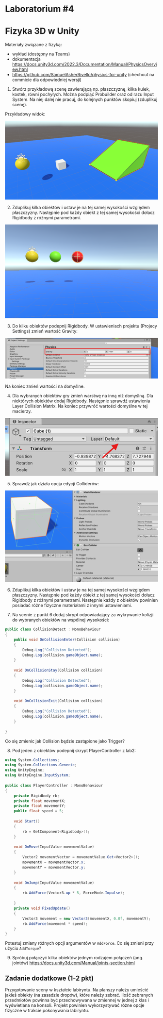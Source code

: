 # Laboratorium \#4


# Fizyka 3D w Unity

Materiały związane z fizyką:

- wykład (dostępny na Teams)
- dokumentacja
  <https://docs.unity3d.com/2022.3/Documentation/Manual/PhysicsOverview.html>
- <https://github.com/SamuelAsherRivello/physics-for-unity> (chechout na
  commicie dla odpowiedniej wersji)

1.  Stwórz przykładową scenę zawierającą np. płaszczyznę, kilka kulek,
    kostek, równi pochyłych. Można podpiąć Probuilder oraz od razu Input
    System. Na niej dalej nie pracuj, do kolejnych punktów skopiuj
    (zduplikuj scenę).

Przykładowy widok:

![](images/d1.png)

2.  Zduplikuj kilka obiektów i ustaw je na tej samej wysokości względem
    płaszczyzny. Następnie pod każdy obiekt z tej samej wysokości dołacz
    Rigidbody z różnymi parametrami.

![](images/d5.png)

3.  Do kilku obiektów podepnij Rigidbody. W ustawieniach projektu
    (Projecy Settings) zmień wartość Gravity:

![](images/d2.png)

Na koniec zmień wartości na domyślne.

4.  Dla wybranych obiektów gry zmień warstwę na inną niż domyślną. Dla
    niektórych obiektów dodaj Rigidbody. Następnie sprawdź ustawienia
    Layer Collision Matrix. Na koniec przywróć wartości domyślne w tej
    macierzy.

![](images/d3.png)

5.  Sprawdź jak działa opcja edycji Colliderów:

![](images/d4.png)

6.  Zduplikuj kilka obiektów i ustaw je na tej samej wysokości względem
    płaszczyzny. Następnie pod każdy obiekt z tej samej wysokości dołacz
    Rigidbody z różnymi parametrami. Następnie każdy z obiektów powinien
    posiadać różne fizyczne materiałami z innymi ustawieniami.

7.  Na scenie z punkt 6 dodaj skrypt odpowiadający za wykrywanie kolizji
    do wybranych obiektów na wspólnej wysokości:

``` csharp
public class CollisionDetect : MonoBehaviour
{
    public void OnCollisionEnter(Collision collision)
    {
        Debug.Log("Collision Detected");
        Debug.Log(collision.gameObject.name);
    }

    void OnCollisionStay(Collision collision)
    {
        Debug.Log("Collision Detected");
        Debug.Log(collision.gameObject.name);
    }

    void OnCollisionExit(Collision collision)
    {
        Debug.Log("Collision Detected");
        Debug.Log(collision.gameObject.name);
    }

}
```

Co się zmienic jak Collision będzie zastąpione jako Trigger?

8.  Pod jeden z obiektów podepnij skrypt PlayerController z lab2:

``` csharp
using System.Collections;
using System.Collections.Generic;
using UnityEngine;
using UnityEngine.InputSystem;

public class PlayerController : MonoBehaviour
{
    private Rigidbody rb;
    private float movementX;
    private float movementY;
    public float speed = 5;

    void Start()
    {
        rb = GetComponent<Rigidbody>();
    }

    void OnMove(InputValue movementValue)
    {
        Vector2 movementVector = movementValue.Get<Vector2>();
        movementX = movementVector.x;
        movementY = movementVector.y;
    }

    void OnJump(InputValue movementValue)
    {
        rb.AddForce(Vector3.up * 5, ForceMode.Impulse);

    }
    private void FixedUpdate()
    {
        Vector3 movement = new Vector3(movementX, 0.0f, movementY);
        rb.AddForce(movement * speed);
    }
}
```

Potestuj zmiany różnych opcji argumentów w `AddForce`. Co się zmieni
przy użyciu `AddTorque`?

9.  Spróbuj połączyć kilka obiektów jednym rodzajem połączeń (ang.
    jointów) <https://docs.unity3d.com/Manual/joints-section.html>

## Zadanie dodatkowe (1-2 pkt)

Przygotowanie sceny w kształcie labiryntu. Na planszy należy umieścić
jakieś obiekty (na zasadzie dropów), które należy zebrać. Ilość
zebranych przedmiotów powinna być przechowywana w zmiennej w jednej z
klas i wyświetlana na konsoli. Projekt powinien wykorzystywać różne
opcje fizyczne w trakcie pokonywania labiryntu.
